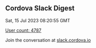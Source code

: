 ## Cordova Slack Digest
Sat, 15 Jul 2023 08:20:55 GMT

[User count: 4787](https://cordova.slack.com/)


Join the conversation at [slack.cordova.io](http://slack.cordova.io/)
